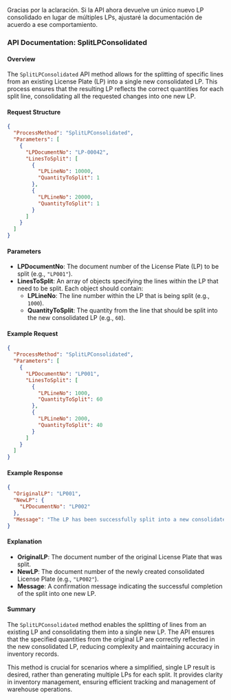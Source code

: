 Gracias por la aclaración. Si la API ahora devuelve un único nuevo LP consolidado en lugar de múltiples LPs, ajustaré la documentación de acuerdo a ese comportamiento.

### API Documentation: SplitLPConsolidated

#### Overview
The `SplitLPConsolidated` API method allows for the splitting of specific lines from an existing License Plate (LP) into a single new consolidated LP. This process ensures that the resulting LP reflects the correct quantities for each split line, consolidating all the requested changes into one new LP.

#### Request Structure
```json
{
  "ProcessMethod": "SplitLPConsolidated",
  "Parameters": [
    {
      "LPDocumentNo": "LP-00042",
      "LinesToSplit": [
        {
          "LPLineNo": 10000,
          "QuantityToSplit": 1
        },
        {
          "LPLineNo": 20000,
          "QuantityToSplit": 1
        }
      ]
    }
  ]
}
```

#### Parameters
- **LPDocumentNo**: The document number of the License Plate (LP) to be split (e.g., `"LP001"`).
- **LinesToSplit**: An array of objects specifying the lines within the LP that need to be split. Each object should contain:
  - **LPLineNo**: The line number within the LP that is being split (e.g., `1000`).
  - **QuantityToSplit**: The quantity from the line that should be split into the new consolidated LP (e.g., `60`).

#### Example Request
```json
{
  "ProcessMethod": "SplitLPConsolidated",
  "Parameters": [
    {
      "LPDocumentNo": "LP001",
      "LinesToSplit": [
        {
          "LPLineNo": 1000,
          "QuantityToSplit": 60
        },
        {
          "LPLineNo": 2000,
          "QuantityToSplit": 40
        }
      ]
    }
  ]
}
```

#### Example Response
```json
{
  "OriginalLP": "LP001",
  "NewLP": {
    "LPDocumentNo": "LP002"
  },
  "Message": "The LP has been successfully split into a new consolidated LP."
}
```

#### Explanation
- **OriginalLP**: The document number of the original License Plate that was split.
- **NewLP**: The document number of the newly created consolidated License Plate (e.g., `"LP002"`).
- **Message**: A confirmation message indicating the successful completion of the split into one new LP.

#### Summary
The `SplitLPConsolidated` method enables the splitting of lines from an existing LP and consolidating them into a single new LP. The API ensures that the specified quantities from the original LP are correctly reflected in the new consolidated LP, reducing complexity and maintaining accuracy in inventory records.

This method is crucial for scenarios where a simplified, single LP result is desired, rather than generating multiple LPs for each split. It provides clarity in inventory management, ensuring efficient tracking and management of warehouse operations.